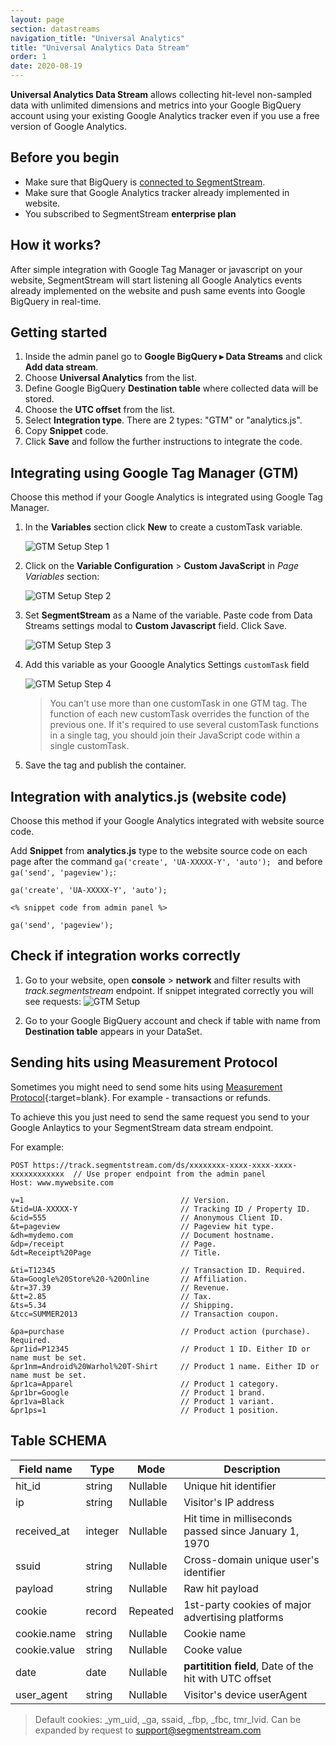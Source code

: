 ```yaml
---
layout: page
section: datastreams
navigation_title: "Universal Analytics"
title: "Universal Analytics Data Stream"
order: 1
date: 2020-08-19
---
```


**Universal Analytics Data Stream** allows collecting hit-level non-sampled data with unlimited dimensions and metrics into your Google BigQuery account using your existing Google Analytics tracker even if you use a free version of Google Analytics.

## Before you begin

- Make sure that BigQuery is [connected to SegmentStream](/bigquery/connecting-bigquery).
- Make sure that Google Analytics tracker already implemented in website.
- You subscribed to SegmentStream **enterprise plan**

## How it works?

After simple integration with Google Tag Manager or javascript on your website, SegmentStream will start listening all Google Analytics events already implemented on the website and push same events into Google BigQuery in real-time.

## Getting started

1. Inside the admin panel go to **Google BigQuery ▸ Data Streams** and click **Add data stream**.
2. Choose **Universal Analytics** from the list.
3. Define Google BigQuery **Destination table** where collected data will be stored.
4. Choose the **UTC offset** from the list.
5. Select **Integration type**. There are 2 types: "GTM" or "analytics.js".
6. Copy **Snippet** code.
7. Click **Save** and follow the further instructions to integrate the code.

## Integrating using Google Tag Manager (GTM)

Choose this method if your Google Analytics is integrated using Google Tag Manager.

1. In the **Variables** section click **New** to create a customTask variable.

    ![GTM Setup Step 1](/img/datastreams/ua-gtm-1.png)

2. Click on the **Variable Configuration** > **Custom JavaScript** in *Page Variables* section: 

    ![GTM Setup Step 2](/img/datastreams/ua-gtm-2.png)

3. Set **SegmentStream** as a Name of the variable. Paste code from Data Streams settings modal to **Custom Javascript** field. Click Save.

    ![GTM Setup Step 3](/img/datastreams/ua-gtm-3.png)

4. Add this variable as your Gooogle Analytics Settings `customTask` field

    ![GTM Setup Step 4](/img/datastreams/ua-gtm-4.png)

   > You can't use more than one customTask in one GTM tag. The function of each new customTask overrides the function of the previous one. If it's required to use several customTask functions in a single tag, you should join their JavaScript code within a single customTask.

5. Save the tag and publish the container.

## Integration with analytics.js (website code)

Choose this method if your Google Analytics integrated with website source code.

Add **Snippet** from **analytics.js** type to the website source code on each page after the command ```ga('create', 'UA-XXXXX-Y', 'auto'); ``` and before ```ga('send', 'pageview');```:

    ga('create', 'UA-XXXXX-Y', 'auto');

    <% snippet code from admin panel %>
    
    ga('send', 'pageview');

## Check if integration works correctly

1. Go to your website, open **console** > **network** and filter results with *track.segmentstream* endpoint. If snippet integrated correctly you will see requests:
    ![GTM Setup](/img/datastreams/datastreams-check.png)

2. Go to your Google BigQuery account and check if table with name from **Destination table** appears in your DataSet.

## Sending hits using Measurement Protocol

Sometimes you might need to send some hits using [Measurement Protocol](https://developers.google.com/analytics/devguides/collection/protocol/v1/devguide){:target=blank}. For example - transactions or refunds.

To achieve this you just need to send the same request you send to your Google Anlaytics to your SegmentStream data stream endpoint. 

For example:

```
POST https://track.segmentstream.com/ds/xxxxxxxx-xxxx-xxxx-xxxx-xxxxxxxxxxxx  // Use proper endpoint from the admin panel
Host: www.mywebsite.com

v=1                                   // Version.
&tid=UA-XXXXX-Y                       // Tracking ID / Property ID.
&cid=555                              // Anonymous Client ID.
&t=pageview                           // Pageview hit type.
&dh=mydemo.com                        // Document hostname.
&dp=/receipt                          // Page.
&dt=Receipt%20Page                    // Title.

&ti=T12345                            // Transaction ID. Required.
&ta=Google%20Store%20-%20Online       // Affiliation.
&tr=37.39                             // Revenue.
&tt=2.85                              // Tax.
&ts=5.34                              // Shipping.
&tcc=SUMMER2013                       // Transaction coupon.

&pa=purchase                          // Product action (purchase). Required.
&pr1id=P12345                         // Product 1 ID. Either ID or name must be set.
&pr1nm=Android%20Warhol%20T-Shirt     // Product 1 name. Either ID or name must be set.
&pr1ca=Apparel                        // Product 1 category.
&pr1br=Google                         // Product 1 brand.
&pr1va=Black                          // Product 1 variant.
&pr1ps=1                              // Product 1 position.
```

## Table SCHEMA

Field name|Type|Mode|Description
---|---|---|---
hit_id|string|Nullable|Unique hit identifier
ip|string| Nullable|Visitor's IP address
received_at|integer|Nullable|Hit time in milliseconds passed since January 1, 1970
ssuid|string|Nullable|Cross-domain unique user's identifier
payload|string|Nullable|Raw hit payload
cookie|record|Repeated|1st-party cookies of major advertising platforms	
cookie.name|string|Nullable|Cookie name	
cookie.value|string|Nullable|Cooke value	
date|date|Nullable|**partitition field**,	Date of the hit with UTC offset
user_agent|string|Nullable|Visitor's device userAgent

>Default cookies: _ym_uid, _ga, ssaid, _fbp, _fbc, tmr_lvid. Can be expanded by request to support@segmentstream.com